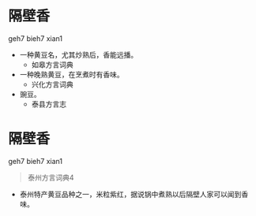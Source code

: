 # 隔壁香
geh7 bieh7 xian1
+ 一种黄豆名，尤其炒熟后，香能远播。
  * 如皋方言词典
+ 一种晚熟黄豆，在烹煮时有香味。
  * 兴化方言词典
+ 豌豆。
  * 泰县方言志

# 隔壁香
geh7 bieh7 xian1
> 泰州方言词典4
- 泰州特产黄豆品种之一，米粒紫红，据说锅中煮熟以后隔壁人家可以闻到香味。
